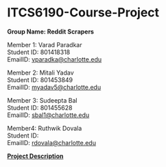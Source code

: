 # ITCS6190-Course-Project

**Group Name: Reddit Scrapers**

Member 1: Varad Paradkar\
Student ID: 801418318\
EmailID: vparadka@charlotte.edu

Member 2: Mitali Yadav\
Student ID: 801453849\
EmailID: myadav5@charlotte.edu

Member 3: Sudeepta Bal\
Student ID: 801455628\
EmailID: sbal1@charlotte.edu

Member4: Ruthwik Dovala\
Student ID: \
EmailID: rdovala@charlotte.edu

<ins>**Project Description**</ins>
